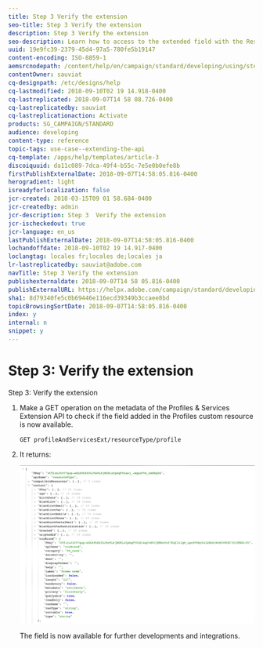 ```yaml
---
title: Step 3 Verify the extension
seo-title: Step 3 Verify the extension
description: Step 3 Verify the extension
seo-description: Learn how to access to the extended field with the Rest API.
uuid: 19e9fc39-2379-45d4-97a5-780fe5b19147
content-encoding: ISO-8859-1
aemsrcnodepath: /content/help/en/campaign/standard/developing/using/step-3--verify-the-extension
contentOwner: sauviat
cq-designpath: /etc/designs/help
cq-lastmodified: 2018-09-10T02 19 14.918-0400
cq-lastreplicated: 2018-09-07T14 58 08.726-0400
cq-lastreplicatedby: sauviat
cq-lastreplicationaction: Activate
products: SG_CAMPAIGN/STANDARD
audience: developing
content-type: reference
topic-tags: use-case--extending-the-api
cq-template: /apps/help/templates/article-3
discoiquuid: da11c089-7dca-49f4-b55c-7e5e0b0efe8b
firstPublishExternalDate: 2018-09-07T14:58:05.816-0400
herogradient: light
isreadyforlocalization: false
jcr-created: 2018-03-15T09 01 58.684-0400
jcr-createdby: admin
jcr-description: Step 3  Verify the extension
jcr-ischeckedout: true
jcr-language: en_us
lastPublishExternalDate: 2018-09-07T14:58:05.816-0400
lochandoffdate: 2018-09-10T02 19 14.917-0400
loclangtag: locales fr;locales de;locales ja
lr-lastreplicatedby: sauviat@adobe.com
navTitle: Step 3 Verify the extension
publishexternaldate: 2018-09-07T14 58 05.816-0400
publishExternalURL: https://helpx.adobe.com/campaign/standard/developing/using/step-3--verify-the-extension.html
sha1: 8d79340fe5c0b69446e116ecd39349b3ccaee8bd
topicBrowsingSortDate: 2018-09-07T14:58:05.816-0400
index: y
internal: n
snippet: y
---
```


# Step 3: Verify the extension

Step 3: Verify the extension

1. Make a GET operation on the metadata of the Profiles & Services Extension API to check if the field added in the Profiles custom resource is now available.

   ```
   GET profileAndServicesExt/resourceType/profile
   ```

1. It returns:

   ![](assets/extendPandSAPIview.png)

   The field is now available for further developments and integrations.

